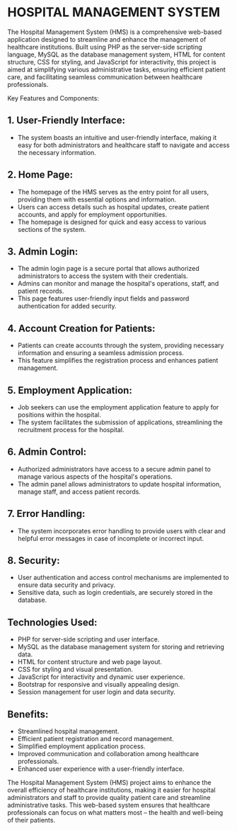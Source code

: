 # HOSPITAL MANAGEMENT SYSTEM
The Hospital Management System (HMS) is a comprehensive web-based application designed to streamline and enhance the management of healthcare institutions. Built using PHP as the server-side scripting language, MySQL as the database management system, HTML for content structure, CSS for styling, and JavaScript for interactivity, this project is aimed at simplifying various administrative tasks, ensuring efficient patient care, and facilitating seamless communication between healthcare professionals.

Key Features and Components:

## 1. User-Friendly Interface:
   - The system boasts an intuitive and user-friendly interface, making it easy for both administrators and healthcare staff to navigate and access the necessary information.

## 2. Home Page:
   - The homepage of the HMS serves as the entry point for all users, providing them with essential options and information.
   - Users can access details such as hospital updates, create patient accounts, and apply for employment opportunities.
   - The homepage is designed for quick and easy access to various sections of the system.

## 3. Admin Login:
   - The admin login page is a secure portal that allows authorized administrators to access the system with their credentials.
   - Admins can monitor and manage the hospital's operations, staff, and patient records.
   - This page features user-friendly input fields and password authentication for added security.

## 4. Account Creation for Patients:
   - Patients can create accounts through the system, providing necessary information and ensuring a seamless admission process.
   - This feature simplifies the registration process and enhances patient management.

## 5. Employment Application:
   - Job seekers can use the employment application feature to apply for positions within the hospital.
   - The system facilitates the submission of applications, streamlining the recruitment process for the hospital.

## 6. Admin Control:
   - Authorized administrators have access to a secure admin panel to manage various aspects of the hospital's operations.
   - The admin panel allows administrators to update hospital information, manage staff, and access patient records.

## 7. Error Handling:
   - The system incorporates error handling to provide users with clear and helpful error messages in case of incomplete or incorrect input.

## 8. Security:
   - User authentication and access control mechanisms are implemented to ensure data security and privacy.
   - Sensitive data, such as login credentials, are securely stored in the database.

## Technologies Used:
- PHP for server-side scripting and user interface.
- MySQL as the database management system for storing and retrieving data.
- HTML for content structure and web page layout.
- CSS for styling and visual presentation.
- JavaScript for interactivity and dynamic user experience.
- Bootstrap for responsive and visually appealing design.
- Session management for user login and data security.

## Benefits:
- Streamlined hospital management.
- Efficient patient registration and record management.
- Simplified employment application process.
- Improved communication and collaboration among healthcare professionals.
- Enhanced user experience with a user-friendly interface.

The Hospital Management System (HMS) project aims to enhance the overall efficiency of healthcare institutions, making it easier for hospital administrators and staff to provide quality patient care and streamline administrative tasks. This web-based system ensures that healthcare professionals can focus on what matters most – the health and well-being of their patients.
